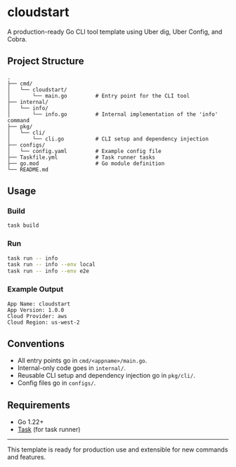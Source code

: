 # cloudstart

A production-ready Go CLI tool template using Uber dig, Uber Config, and Cobra.

## Project Structure

```
.
├── cmd/
│   └── cloudstart/
│       └── main.go         # Entry point for the CLI tool
├── internal/
│   └── info/
│       └── info.go         # Internal implementation of the 'info' command
├── pkg/
│   └── cli/
│       └── cli.go          # CLI setup and dependency injection
├── configs/
│   └── config.yaml         # Example config file
├── Taskfile.yml            # Task runner tasks
├── go.mod                  # Go module definition
└── README.md
```

## Usage

### Build
```sh
task build
```

### Run
```sh
task run -- info
task run -- info --env local
task run -- info --env e2e
```

### Example Output
```
App Name: cloudstart
App Version: 1.0.0
Cloud Provider: aws
Cloud Region: us-west-2
```

## Conventions
- All entry points go in `cmd/<appname>/main.go`.
- Internal-only code goes in `internal/`.
- Reusable CLI setup and dependency injection go in `pkg/cli/`.
- Config files go in `configs/`.

## Requirements
- Go 1.22+
- [Task](https://taskfile.dev) (for task runner)

---
This template is ready for production use and extensible for new commands and features.
